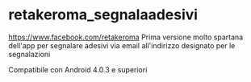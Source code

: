 retakeroma_segnalaadesivi
=========================
https://www.facebook.com/retakeroma
Prima versione molto spartana dell'app per segnalare adesivi via email all'indirizzo designato per le segnalazioni

Compatibile con Android 4.0.3 e superiori


